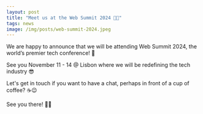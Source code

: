 ```yaml
---
layout: post
title: "Meet us at the Web Summit 2024 🧑‍💻"
tags: news
image: /img/posts/web-summit-2024.jpeg
---
```

We are happy to announce that we will be attending Web Summit 2024, the world’s premier tech conference! 🤩

See you November 11 - 14 @ Lisbon where we will be redefining the tech industry 😎

Let's get in touch if you want to have a chat, perhaps in front of a cup of coffee? ☕️😉

See you there! 👋🏻
